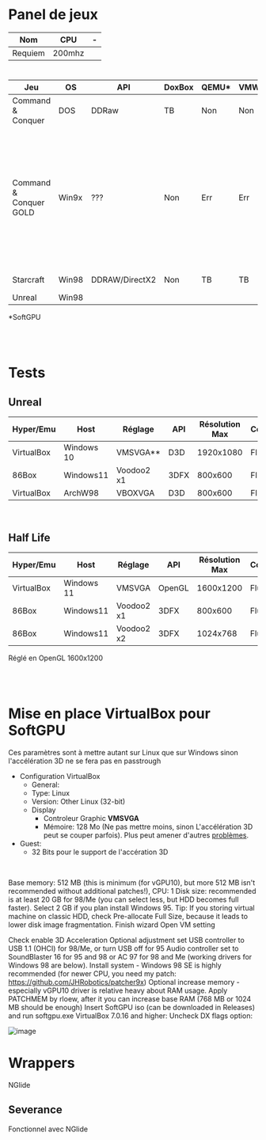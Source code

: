# Panel de jeux
|Nom|CPU|-|
|-|-|-|
|Requiem|200mhz||


# 
|Jeu|OS|API|DoxBox|QEMU*|VMWARE*|VirtualBox*|86Box|Wrappers|Notes|
|-|-|-|-|-|-|-|-|-|-|
| Command & Conquer|DOS|DDRaw | TB |Non|Non|Non|Non|Non||
| Command & Conquer GOLD|Win9x|??? |Non|Err|Err|EE|TB|Perte réseau| La version gold dézoome pour afficher en 640x480, pose problème avec les pilotes JHRobotics et divers hyperviseurs de niveau 2. |
|Starcraft|Win98|DDRAW/DirectX2|Non|TB|TB|TB|TB|???|Simple à tester|
|Unreal|Win98|


*SoftGPU

<br><br>

# Tests
## Unreal

|Hyper/Emu|Host|Réglage|API|Résolution Max|Commentaire|
|-|-|-|-|-|-|
|VirtualBox|Windows 10|VMSVGA**|D3D|1920x1080 |Fluide|
|86Box|Windows11|Voodoo2 x1|3DFX|800x600|Fluide|
|VirtualBox|ArchW98|VBOXVGA|D3D|800x600|Fluide|

<br>

## Half Life
|Hyper/Emu|Host|Réglage|API|Résolution Max|Commentaire|
|-|-|-|-|-|-|
|VirtualBox|Windows 11|VMSVGA|OpenGL|1600x1200|Fluide|
|86Box|Windows11|Voodoo2 x1|3DFX|800x600|Fluide|
|86Box|Windows11|Voodoo2 x2|3DFX|1024x768|Fluide|

 Réglé en OpenGL 1600x1200


<br><br>


# Mise en place VirtualBox pour SoftGPU
Ces paramètres sont à mettre autant sur Linux que sur Windows sinon l'accélération 3D ne se fera pas en passtrough

- Configuration VirtualBox
  -  General:
    - Type: Linux
    - Version: Other Linux (32-bit)   
  - Display
    -  Controleur Graphic **VMSVGA**
    -  Mémoire: 128 Mo (Ne pas mettre moins, sinon L'accélération 3D peut se couper parfois). Plus peut amener d'autres [problèmes](https://github.com/JHRobotics/vmdisp9x/issues/2).
- Guest:
  - 32 Bits pour le support de l'accération 3D


<br>

Base memory: 512 MB (this is minimum (for vGPU10), but more 512 MB isn't recommended without additional patches!), CPU: 1
Disk size: recommended is at least 20 GB for 98/Me (you can select less, but HDD becomes full faster). Select 2 GB if you plan install Windows 95. Tip: If you storing virtual machine on classic HDD, check Pre-allocate Full Size, because it leads to lower disk image fragmentation.
Finish wizard
Open VM setting



Check enable 3D Acceleration
Optional adjustment
set USB controller to USB 1.1 (OHCI) for 98/Me, or turn USB off for 95
Audio controller set to SoundBlaster 16 for 95 and 98 or AC 97 for 98 and Me (working drivers for Windows 98 are below).
Install system - Windows 98 SE is highly recommended (for newer CPU, you need my patch: https://github.com/JHRobotics/patcher9x)
Optional increase memory - especially vGPU10 driver is relative heavy about RAM usage. Apply PATCHMEM by rloew, after it you can increase base RAM (768 MB or 1024 MB should be enough)
Insert SoftGPU iso (can be downloaded in Releases) and run softgpu.exe
VirtualBox 7.0.16 and higher: Uncheck DX flags option:

![image](https://github.com/daerlnaxe/QemuPlay/assets/18460858/601eb020-0c86-4d9a-a3ae-e20a549511e3)


# Wrappers
NGlide

## Severance 
Fonctionnel avec NGlide

